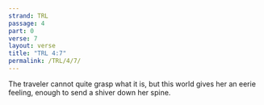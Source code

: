 ```yaml
---
strand: TRL
passage: 4
part: 0
verse: 7
layout: verse
title: "TRL 4:7"
permalink: /TRL/4/7/
---
```

The traveler cannot quite grasp what it is, but this world gives her an eerie feeling, enough to send a shiver down her spine.
